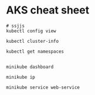 # AKS cheat sheet

```
# ssjjs
kubectl config view

kubectl cluster-info

kubectl get namespaces
```

```

minikube dashboard

minikube ip

minikube service web-service

```
